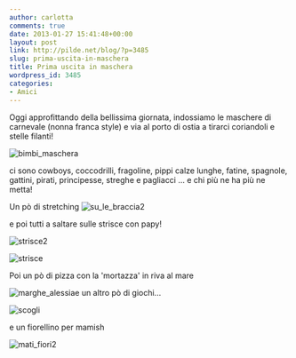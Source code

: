 ```yaml
---
author: carlotta
comments: true
date: 2013-01-27 15:41:48+00:00
layout: post
link: http://pilde.net/blog/?p=3485
slug: prima-uscita-in-maschera
title: Prima uscita in maschera
wordpress_id: 3485
categories:
- Amici
---
```


Oggi approfittando della bellissima giornata, indossiamo le maschere di carnevale (nonna franca style) e via al porto di ostia a tirarci coriandoli e stelle filanti!

![bimbi_maschera](http://pilde.net/blog/wp-content/uploads/2013/01/bimbi_maschera.jpg)

ci sono cowboys, coccodrilli, fragoline, pippi calze lunghe, fatine, spagnole, gattini, pirati, principesse, streghe e pagliacci ... e chi più ne ha più ne metta!

Un pò di stretching ![su_le_braccia2](http://pilde.net/blog/wp-content/uploads/2013/01/su_le_braccia2.jpg)

e poi tutti a saltare sulle strisce con papy!

![strisce2](http://pilde.net/blog/wp-content/uploads/2013/01/strisce2.jpg)

![strisce](http://pilde.net/blog/wp-content/uploads/2013/01/strisce.jpg)

Poi un pò di pizza con la 'mortazza' in riva al mare

![marghe_alessia](http://pilde.net/blog/wp-content/uploads/2013/01/marghe_alessia.jpg)e un altro pò di giochi...

![scogli](http://pilde.net/blog/wp-content/uploads/2013/01/scogli.jpg)

e un fiorellino per mamish

![mati_fiori2](http://pilde.net/blog/wp-content/uploads/2013/01/mati_fiori2.jpg)
